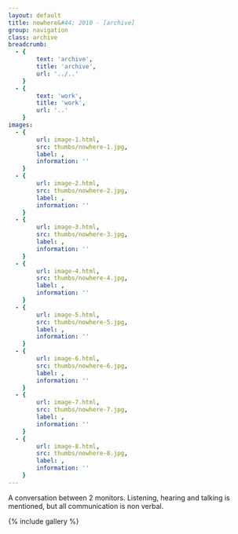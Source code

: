 ```yaml
---
layout: default
title: nowhere&#44; 2010 - [archive]
group: navigation
class: archive
breadcrumb:
  - {
  		text: 'archive',
  		title: 'archive',
  		url: '../..'
	}
  - {
  		text: 'work',
  		title: 'work',
  		url: '..'
	}
images:
  - {
		url: image-1.html, 
		src: thumbs/nowhere-1.jpg,
		label: ,
		information: ''
	}
  - {
		url: image-2.html, 
		src: thumbs/nowhere-2.jpg,
		label: ,
		information: ''
	}
  - {
		url: image-3.html, 
		src: thumbs/nowhere-3.jpg,
		label: ,
		information: ''
	}
  - {
		url: image-4.html, 
		src: thumbs/nowhere-4.jpg,
		label: ,
		information: ''
	}
  - {
		url: image-5.html, 
		src: thumbs/nowhere-5.jpg,
		label: ,
		information: ''
	}
  - {
		url: image-6.html, 
		src: thumbs/nowhere-6.jpg,
		label: ,
		information: ''
	}
  - {
		url: image-7.html, 
		src: thumbs/nowhere-7.jpg,
		label: ,
		information: ''
	}
  - {
		url: image-8.html, 
		src: thumbs/nowhere-8.jpg,
		label: ,
		information: ''
	}
---
```


A conversation between 2 monitors. Listening, hearing and talking is mentioned, but all communication is non verbal.

{% include gallery %}
